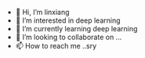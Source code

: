 - 👋 Hi, I’m linxiang
- 👀 I’m interested in deep learning
- 🌱 I’m currently learning deep learning
- 💞️ I’m looking to collaborate on ... 
- 📫 How to reach me  ..sry

<!---
xxlinx/xxlinx is a ✨ special ✨ repository because its `README.md` (this file) appears on your GitHub profile.
You can click the Preview link to take a look at your changes.
--->
